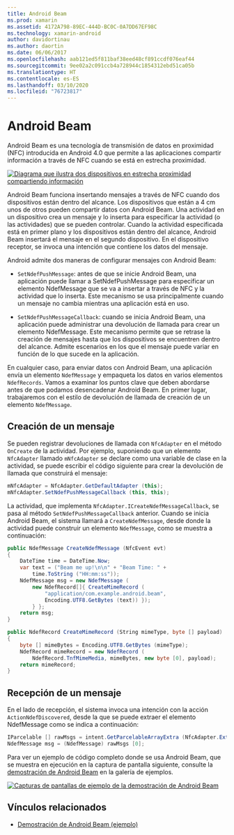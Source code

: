 ```yaml
---
title: Android Beam
ms.prod: xamarin
ms.assetid: 4172A798-89EC-444D-BC0C-0A7DD67EF98C
ms.technology: xamarin-android
author: davidortinau
ms.author: daortin
ms.date: 06/06/2017
ms.openlocfilehash: aab121ed5f811baf38eed48cf891ccdf076eaf44
ms.sourcegitcommit: 9ee02a2c091ccb4a728944c1854312ebd51ca05b
ms.translationtype: HT
ms.contentlocale: es-ES
ms.lasthandoff: 03/10/2020
ms.locfileid: "76723817"
---
```

# <a name="android-beam"></a>Android Beam

Android Beam es una tecnología de transmisión de datos en proximidad (NFC) introducida en Android 4.0 que permite a las aplicaciones compartir información a través de NFC cuando se está en estrecha proximidad.

[![Diagrama que ilustra dos dispositivos en estrecha proximidad compartiendo información](android-beam-images/androidbeam.png)](android-beam-images/androidbeam.png#lightbox)

Android Beam funciona insertando mensajes a través de NFC cuando dos dispositivos están dentro del alcance. Los dispositivos que están a 4 cm unos de otros pueden compartir datos con Android Beam. Una actividad en un dispositivo crea un mensaje y lo inserta para especificar la actividad (o las actividades) que se pueden controlar. Cuando la actividad especificada está en primer plano y los dispositivos están dentro del alcance, Android Beam insertará el mensaje en el segundo dispositivo. En el dispositivo receptor, se invoca una intención que contiene los datos del mensaje.

Android admite dos maneras de configurar mensajes con Android Beam:

- `SetNdefPushMessage`: antes de que se inicie Android Beam, una aplicación puede llamar a SetNdefPushMessage para especificar un elemento NdefMessage que se va a insertar a través de NFC y la actividad que lo inserta. Este mecanismo se usa principalmente cuando un mensaje no cambia mientras una aplicación está en uso.

- `SetNdefPushMessageCallback`: cuando se inicia Android Beam, una aplicación puede administrar una devolución de llamada para crear un elemento NdefMessage. Este mecanismo permite que se retrase la creación de mensajes hasta que los dispositivos se encuentren dentro del alcance. Admite escenarios en los que el mensaje puede variar en función de lo que sucede en la aplicación.

En cualquier caso, para enviar datos con Android Beam, una aplicación envía un elemento `NdefMessage` y empaqueta los datos en varios elementos `NdefRecords`. Vamos a examinar los puntos clave que deben abordarse antes de que podamos desencadenar Android Beam. En primer lugar, trabajaremos con el estilo de devolución de llamada de creación de un elemento `NdefMessage`.

## <a name="creating-a-message"></a>Creación de un mensaje

Se pueden registrar devoluciones de llamada con `NfcAdapter` en el método `OnCreate` de la actividad. Por ejemplo, suponiendo que un elemento `NfcAdapter` llamado `mNfcAdapter` se declare como una variable de clase en la actividad, se puede escribir el código siguiente para crear la devolución de llamada que construirá el mensaje:

```csharp
mNfcAdapter = NfcAdapter.GetDefaultAdapter (this);
mNfcAdapter.SetNdefPushMessageCallback (this, this);
```

La actividad, que implementa `NfcAdapter.ICreateNdefMessageCallback`, se pasa al método `SetNdefPushMessageCallback` anterior. Cuando se inicia Android Beam, el sistema llamará a `CreateNdefMessage`, desde donde la actividad puede construir un elemento `NdefMessage`, como se muestra a continuación:

```csharp
public NdefMessage CreateNdefMessage (NfcEvent evt)
{
    DateTime time = DateTime.Now;
    var text = ("Beam me up!\n\n" + "Beam Time: " +
        time.ToString ("HH:mm:ss"));
    NdefMessage msg = new NdefMessage (
        new NdefRecord[]{ CreateMimeRecord (
            "application/com.example.android.beam",
            Encoding.UTF8.GetBytes (text)) });
        } };
    return msg;
}

public NdefRecord CreateMimeRecord (String mimeType, byte [] payload)
{
    byte [] mimeBytes = Encoding.UTF8.GetBytes (mimeType);
    NdefRecord mimeRecord = new NdefRecord (
        NdefRecord.TnfMimeMedia, mimeBytes, new byte [0], payload);
    return mimeRecord;
}
```

## <a name="receiving-a-message"></a>Recepción de un mensaje

En el lado de recepción, el sistema invoca una intención con la acción `ActionNdefDiscovered`, desde la que se puede extraer el elemento NdefMessage como se indica a continuación:

```csharp
IParcelable [] rawMsgs = intent.GetParcelableArrayExtra (NfcAdapter.ExtraNdefMessages);
NdefMessage msg = (NdefMessage) rawMsgs [0];
```

Para ver un ejemplo de código completo donde se usa Android Beam, que se muestra en ejecución en la captura de pantalla siguiente, consulte la [demostración de Android Beam](https://docs.microsoft.com/samples/xamarin/monodroid-samples/androidbeamdemo) en la galería de ejemplos.

[![Capturas de pantallas de ejemplo de la demostración de Android Beam](android-beam-images/24.png)](android-beam-images/24.png#lightbox)

## <a name="related-links"></a>Vínculos relacionados

- [Demostración de Android Beam (ejemplo)](https://docs.microsoft.com/samples/xamarin/monodroid-samples/androidbeamdemo)
